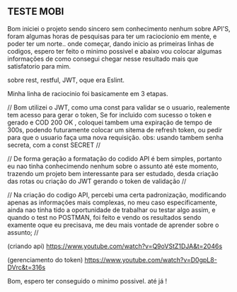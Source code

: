 ## TESTE MOBI ##

Bom iniciei o projeto sendo sincero sem conhecimento nenhum sobre API'S, foram algumas horas de pesquisas para ter um raciocionio em mente, e poder ter um norte.. onde começar, dando inicio as primeiras linhas de codigos, espero ter feito o minimo possivel e abaixo vou colocar algumas informações de como consegui chegar nesse resultado mais que satisfatorio para mim. 

sobre rest, restful, JWT, oque era Eslint.


Minha linha de raciocinio foi basicamente em 3 etapas.


// Bom utilizei o JWT, como uma const para validar se o usuario, realemente tem acesso para gerar o token, Se for incluido com sucesso o token e gerado e COD 200 OK , coloquei tambem uma expiração de tempo de 300s, podendo futuramente colocar um sitema de refresh token, ou pedir para que o usuario faça uma nova requisição.  obs: usando tambem senha secreta, com a const SECRET //


// De forma geração a formatação do codido API é bem simples, portanto eu nao tinha conhecimendo nenhum sobre o assunto até este momento, trazendo um projeto bem interessante para ser estudado, desda criação das rotas ou criação do JWT gerando o token de validação  //


// Na criação do codigo API, percebi uma certa padronização, modificando apenas as informações mais complexas, no meu caso especificamente, ainda nao tinha tido a oportunidade de trabalhar ou testar algo assim, e quando o test no POSTMAN, foi feito e vendo os resultados sendo examente oque eu precisava, me deu mais vontade de aprender sobre o assunto;  //

(criando api)
https://www.youtube.com/watch?v=Q9oVStZ1DJA&t=2046s

(gerenciamento do token)
https://www.youtube.com/watch?v=D0gpL8-DVrc&t=316s


Bom, espero ter conseguido o minimo possivel. até já !
